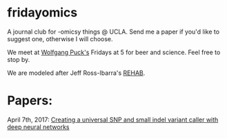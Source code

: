 # fridayomics
A journal club for -omicsy things @ UCLA. Send me a paper if you'd like to suggest one, otherwise I will choose. 

We meet at [Wolfgang Puck's](https://wolfgangpuck.com/dining/wolfgang-puck-express-los-angeles/) Fridays at 5 for beer and science. Feel free to stop by.

We are modeled after Jeff Ross-Ibarra's [REHAB](http://www.rilab.org/rehab.html).

# Papers:

April 7th, 2017: [Creating a universal SNP and small indel variant caller with deep neural networks](biorxiv.org/content/early/2016/12/21/092890)
